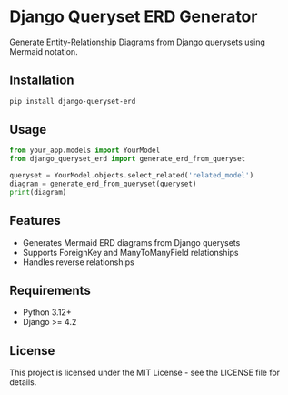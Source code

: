 # Django Queryset ERD Generator

Generate Entity-Relationship Diagrams from Django querysets using Mermaid notation.

## Installation

```bash
pip install django-queryset-erd
```

## Usage

```python
from your_app.models import YourModel
from django_queryset_erd import generate_erd_from_queryset

queryset = YourModel.objects.select_related('related_model')
diagram = generate_erd_from_queryset(queryset)
print(diagram)
```

## Features

- Generates Mermaid ERD diagrams from Django querysets
- Supports ForeignKey and ManyToManyField relationships
- Handles reverse relationships

## Requirements

- Python 3.12+
- Django >= 4.2

## License

This project is licensed under the MIT License - see the LICENSE file for details.
